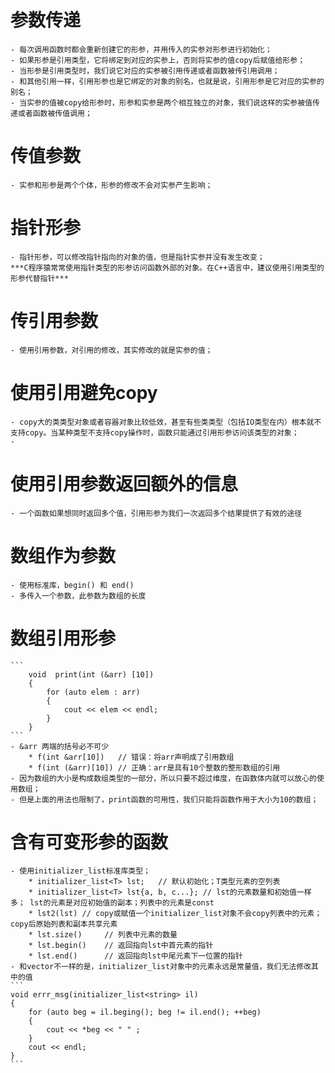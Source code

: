 # 参数传递
	- 每次调用函数时都会重新创建它的形参，并用传入的实参对形参进行初始化；
	- 如果形参是引用类型，它将绑定到对应的实参上，否则将实参的值copy后赋值给形参；
	- 当形参是引用类型时，我们说它对应的实参被引用传递或者函数被传引用调用；
	- 和其他引用一样，引用形参也是它绑定的对象的别名，也就是说，引用形参是它对应的实参的别名；
	- 当实参的值被copy给形参时，形参和实参是两个相互独立的对象，我们说这样的实参被值传递或者函数被传值调用；

# 传值参数
	- 实参和形参是两个个体，形参的修改不会对实参产生影响；

# 指针形参
	- 指针形参，可以修改指针指向的对象的值，但是指针实参并没有发生改变；
	***C程序猿常常使用指针类型的形参访问函数外部的对象。在C++语言中，建议使用引用类型的形参代替指针***

# 传引用参数
	- 使用引用参数，对引用的修改，其实修改的就是实参的值；

# 使用引用避免copy
	- copy大的类类型对象或者容器对象比较低效，甚至有些类类型（包括IO类型在内）根本就不支持copy。当某种类型不支持copy操作时，函数只能通过引用形参访问该类型的对象；
	- 

# 使用引用参数返回额外的信息
	- 一个函数如果想同时返回多个值，引用形参为我们一次返回多个结果提供了有效的途径

# 数组作为参数 
	- 使用标准库，begin() 和 end()
	- 多传入一个参数，此参数为数组的长度

# 数组引用形参
	```
		void  print(int (&arr) [10])
		{
			for (auto elem : arr)
			{
				cout << elem << endl;
			}
		}
	```
	- &arr 两端的括号必不可少
		* f(int &arr[10])   // 错误：将arr声明成了引用数组
		* f(int (&arr)[10]) // 正确：arr是具有10个整数的整形数组的引用
	- 因为数组的大小是构成数组类型的一部分，所以只要不超过维度，在函数体内就可以放心的使用数组；
	- 但是上面的用法也限制了，print函数的可用性，我们只能将函数作用于大小为10的数组；

# 含有可变形参的函数
	- 使用initializer_list标准库类型；
		* initializer_list<T> lst; 	 // 默认初始化；T类型元素的空列表
		* initializer_list<T> lst{a, b, c...}; // lst的元素数量和初始值一样多； lst的元素是对应初始值的副本；列表中的元素是const
		* lst2(lst) // copy或赋值一个initializer_list对象不会copy列表中的元素； copy后原始列表和副本共享元素
		* lst.size()	 // 列表中元素的数量
		* lst.begin()	 // 返回指向lst中首元素的指针
		* lst.end()	     // 返回指向lst中尾元素下一位置的指针
	- 和vector不一样的是，initializer_list对象中的元素永远是常量值，我们无法修改其中的值
	```
	void errr_msg(initializer_list<string> il)
	{
		for (auto beg = il.beging(); beg != il.end(); ++beg)
		{
			cout << *beg << " " ;
		}
		cout << endl;
	}
	```